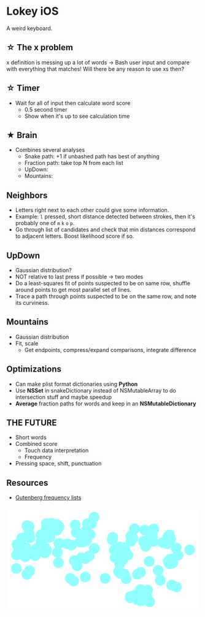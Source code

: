 # Lokey iOS

A weird keyboard.


## ☆ The x problem

x definition is messing up a lot of words -> Bash user input and compare with everything that matches! Will there be any reason to use xs then?

## ☆ Timer

- Wait for all of input then calculate word score
    - 0.5 second timer
    - Show when it's up to see calculation time

## ★ Brain 

- Combines several analyses
    - Snake path: +1 if unbashed path has best of anything
    - Fraction path: take top N from each list
    - UpDown: 
    - Mountains: 

## Neighbors

- Letters right next to each other could give some information. 
- Example: `l` pressed, short distance detected between strokes, then it's probably one of `m` `k` `o` `p`. 
- Go through list of candidates and check that min distances correspond to adjacent letters. Boost likelihood score if so.

## UpDown

- Gaussian distribution?
- NOT relative to last press if possible -> two modes
- Do a least-squares fit of points suspected to be on same row, shuffle around points to get most parallel set of lines.
- Trace a path through points suspected to be on the same row, and note its curviness.

## Mountains

- Gaussian distribution
- Fit, scale
    - Get endpoints, compress/expand comparisons, integrate difference

## Optimizations

- Can make plist format dictionaries using __Python__
- Use __NSSet__ in snakeDictionary instead of NSMutableArray to do intersection stuff and maybe speedup
- __Average__ fraction paths for words and keep in an __NSMutableDictionary__

## THE FUTURE

- Short words
- Combined score
    - Touch data interpretation
    - Frequency
- Pressing space, shift, punctuation

## Resources

- [Gutenberg frequency lists](https://en.wiktionary.org/wiki/Wiktionary:Frequency_lists#Project_Gutenberg)

![](viz.png)

